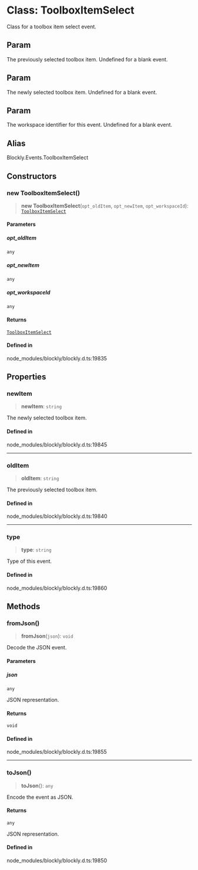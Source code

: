 # Class: ToolboxItemSelect

Class for a toolbox item select event.

## Param

The previously selected toolbox item. Undefined
for a blank event.

## Param

The newly selected toolbox item. Undefined for
a blank event.

## Param

The workspace identifier for this event.
Undefined for a blank event.

## Alias

Blockly.Events.ToolboxItemSelect

## Constructors

### new ToolboxItemSelect()

> **new ToolboxItemSelect**(`opt_oldItem`, `opt_newItem`, `opt_workspaceId`): [`ToolboxItemSelect`](ToolboxItemSelect.md)

#### Parameters

##### opt_oldItem

`any`

##### opt_newItem

`any`

##### opt_workspaceId

`any`

#### Returns

[`ToolboxItemSelect`](ToolboxItemSelect.md)

#### Defined in

node_modules/blockly/blockly.d.ts:19835

## Properties

### newItem

> **newItem**: `string`

The newly selected toolbox item.

#### Defined in

node_modules/blockly/blockly.d.ts:19845

---

### oldItem

> **oldItem**: `string`

The previously selected toolbox item.

#### Defined in

node_modules/blockly/blockly.d.ts:19840

---

### type

> **type**: `string`

Type of this event.

#### Defined in

node_modules/blockly/blockly.d.ts:19860

## Methods

### fromJson()

> **fromJson**(`json`): `void`

Decode the JSON event.

#### Parameters

##### json

`any`

JSON representation.

#### Returns

`void`

#### Defined in

node_modules/blockly/blockly.d.ts:19855

---

### toJson()

> **toJson**(): `any`

Encode the event as JSON.

#### Returns

`any`

JSON representation.

#### Defined in

node_modules/blockly/blockly.d.ts:19850
